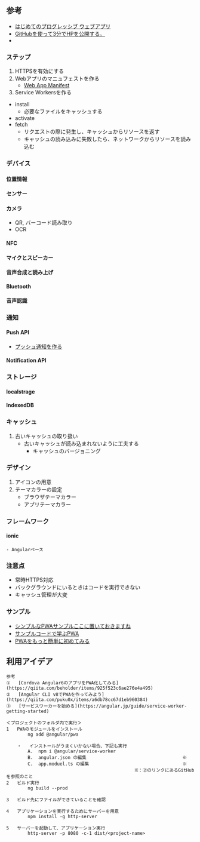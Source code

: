 ## 参考
* [はじめてのプログレッシブ ウェブアプリ](https://codelabs.developers.google.com/codelabs/your-first-pwapp-ja/#0)
* [GitHubを使って3分でHPを公開する。](https://qiita.com/budougumi0617/items/221bb946d1c90d6769e9)
* 
### ステップ
1. HTTPSを有効にする
2. Webアプリのマニュフェストを作る
	* [Web App Manifest](https://developer.mozilla.org/en-US/docs/Web/Manifest)
3. Service Workersを作る
* install
	- 必要なファイルをキャッシュする
* activate
* fetch
	- リクエストの際に発生し、キャッシュからリソースを返す
	- キャッシュの読み込みに失敗したら、ネットワークからリソースを読み込む

### デバイス
#### 位置情報
#### センサー
#### カメラ
* QR, バーコード読み取り
* OCR
#### NFC
#### マイクとスピーカー
#### 音声合成と読み上げ
#### Bluetooth
#### 音声認識

### 通知
#### Push API
* [プッシュ通知を作る](https://techblog.asahi-net.co.jp/entry/2018/06/15/162752)
#### Notification API

### ストレージ
#### localstrage
#### IndexedDB

### キャッシュ
1. 古いキャッシュの取り扱い
	- 古いキャッシュが読み込まれないように工夫する
		+ キャッシュのバージョニング

### デザイン
1. アイコンの用意
2. テーマカラーの設定
	- ブラウザテーマカラー
	- アプリテーマカラー

### フレームワーク
#### ionic
	- Angularベース

### 注意点
* 常時HTTPS対応
* バックグラウンドにいるときはコードを実行できない
* キャッシュ管理が大変

### サンプル
* [シンプルなPWAサンプルここに置いておきますね](https://qiita.com/kazaoki/items/e93b88556fcd05d28ddc)
* [サンプルコードで学ぶPWA](https://qiita.com/radiocat/items/034904a094d07c389a4f)
* [PWAをもっと簡単に初めてみる](https://qiita.com/poster-keisuke/items/6651140fa20c7aa18474)

## 利用アイデア


	参考												
	①	[Cordova Angular6のアプリをPWA化してみる](https://qiita.com/beholder/items/925f523c6ae276e4a495)											
	②	[Angular CLI v8でPWAを作ってみよう](https://qiita.com/puku0x/items/a6db78cc67d1eb960384)											
	③	[サービスワーカーを始める](https://angular.jp/guide/service-worker-getting-started)											
													
	＜プロジェクトのフォルダ内で実行＞												
	1	PWAのモジュールをインストール											
			ng add @angular/pwa										
													
		・	インストールがうまくいかない場合、下記も実行										
			A.	npm i @angular/service-worker									
			B.	angular.json の編集									※
			C.	app.moduel.ts の編集									※
													※：②のリンクにあるGitHubを参照のこと
	2	ビルド実行											
			ng build --prod										
													
	3	ビルド先にファイルができていることを確認											
													
	4	アプリケーションを実行するためにサーバーを用意											
			npm install -g http-server										
													
	5	サーバーを起動して、アプリケーション実行											
			http-server -p 8080 -c-1 dist/<project-name>										
